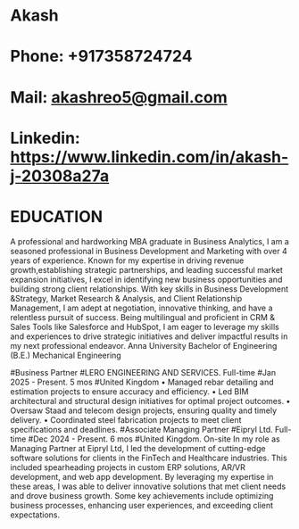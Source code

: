 # Akash
# Phone: +917358724724
# Mail: akashreo5@gmail.com
# Linkedin: https://www.linkedin.com/in/akash-j-20308a27a
# EDUCATION
A professional and hardworking MBA graduate in Business Analytics, I am a seasoned professional in Business Development and Marketing with over 4 years of experience. Known for my expertise in driving revenue growth,establishing strategic partnerships, and leading successful market expansion initiatives, I excel in identifying new business opportunities and building strong client relationships. With key skills in Business Development &Strategy, Market Research & Analysis, and Client Relationship Management, I am adept at negotiation, innovative thinking, and have a relentless pursuit of success. Being multilingual and proficient in CRM & Sales Tools like Salesforce and HubSpot, I am eager to leverage my skills and experiences to drive strategic initiatives and deliver impactful results in my next professional endeavor.
Anna University
Bachelor of Engineering (B.E.) Mechanical Engineering


#Business Partner
#LERO ENGINEERING AND SERVICES. Full-time
#Jan 2025 - Present. 5 mos
#United Kingdom
• Managed rebar detailing and estimation projects to ensure accuracy and efficiency. • Led BIM architectural and structural design initiatives for optimal project outcomes. • Oversaw Staad and telecom design projects, ensuring quality and timely delivery. • Coordinated steel fabrication projects to meet client specifications and deadlines.
#Associate Managing Partner
#Eipryl Ltd. Full-time
#Dec 2024 - Present. 6 mos
#United Kingdom. On-site
In my role as Managing Partner at Eipryl Ltd, I led the development of cutting-edge software solutions for clients in the FinTech and Healthcare industries. This included spearheading projects in custom ERP solutions, AR/VR development, and web app development. By leveraging my expertise in these areas, I was able to deliver innovative solutions that met client needs and drove business growth. Some key achievements include optimizing business processes, enhancing user experiences, and exceeding client expectations.
